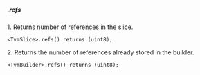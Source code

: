 ##### .refs

1\. Returns number of references in the slice.
```
<TvmSlice>.refs() returns (uint8);
```

2\. Returns the number of references already stored in the builder.
```
<TvmBuilder>.refs() returns (uint8);
```
